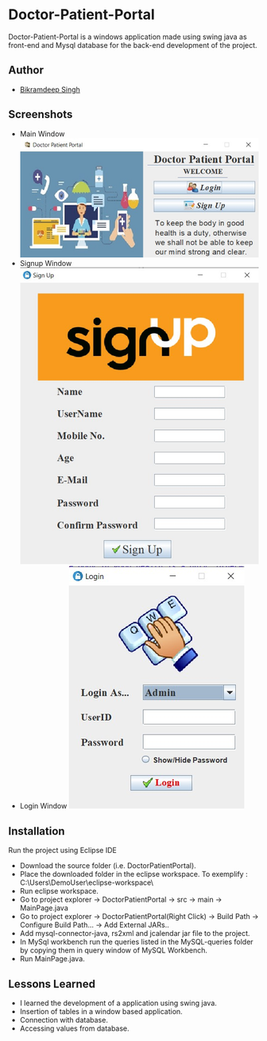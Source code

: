 # Doctor-Patient-Portal

Doctor-Patient-Portal is a windows application made using swing java as front-end and Mysql database for the back-end development of the project.

## Author

- [Bikramdeep Singh](https://github.com/BikramdeepSingh)

## Screenshots

- Main Window
  ![App Screenshot](https://github.com/BikramdeepSingh/Doctor-Patient-Portal/blob/master/media/Main%20page.jpg?raw=true)
- Signup Window
  ![App Screenshot](https://github.com/BikramdeepSingh/Doctor-Patient-Portal/blob/master/media/SignUp.jpg?raw=true)
- Login Window
  ![App Screenshot](https://github.com/BikramdeepSingh/Doctor-Patient-Portal/blob/master/media/Login.jpg?raw=true)

## Installation

Run the project using Eclipse IDE

- Download the source folder (i.e. DoctorPatientPortal).
- Place the downloaded folder in the eclipse workspace.
  To exemplify : C:\Users\DemoUser\eclipse-workspace\
- Run eclipse workspace.
- Go to project explorer -> DoctorPatientPortal -> src -> main -> MainPage.java
- Go to project explorer -> DoctorPatientPortal(Right Click) -> Build Path -> Configure Build Path... -> Add External JARs..
- Add mysql-connector-java, rs2xml and jcalendar jar file to the project.
- In MySql workbench run the queries listed in the MySQL-queries folder by copying them in query window of MySQL Workbench.
- Run MainPage.java.

## Lessons Learned

- I learned the development of a application using swing java.
- Insertion of tables in a window based application.
- Connection with database.
- Accessing values from database.
